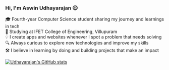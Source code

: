 ### Hi, I'm Aswin Udhayarajan 😉

🎓 Fourth-year Computer Science student sharing my journey and learnings in tech</br> 
🏫 Studying at IFET College of Engineering, Villupuram</br>
💡 I create apps and websites whenever I spot a problem that needs solving</br> 
🔍 Always curious to explore new technologies and improve my skills</br>
🛠️ I believe in learning by doing and building projects that make an impact</br>

  [![Udhayarajan's GitHub stats](https://github-readme-stats.vercel.app/api?username=udhayarajan-a-2005&count_private=true&show_icons=true&theme=gruvbox_light&hide_rank=false)](https://github.com/anuraghazra/github-readme-stats)

